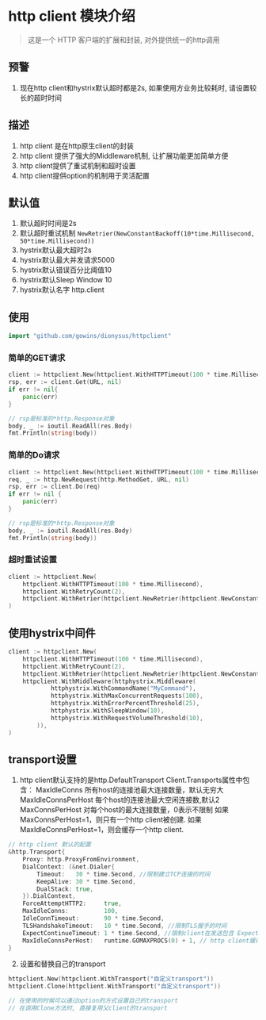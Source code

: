 # http client 模块介绍
> 这是一个 HTTP 客户端的扩展和封装, 对外提供统一的http调用

## 预警
1. 现在http client和hystrix默认超时都是2s, 如果使用方业务比较耗时, 请设置较长的超时时间

## 描述
1. http client 是在http原生client的封装
2. http client 提供了强大的Middleware机制, 让扩展功能更加简单方便
3. http client提供了重试机制和超时设置
4. http client提供option的机制用于灵活配置

## 默认值
1. 默认超时时间是2s
2. 默认超时重试机制 `NewRetrier(NewConstantBackoff(10*time.Millisecond, 50*time.Millisecond))`
3. hystrix默认最大超时2s
4. hystrix默认最大并发请求5000
5. hystrix默认错误百分比阈值10
6. hystrix默认Sleep Window 10
7. hystrix默认名字 http.client

## 使用

```go
import "github.com/gowins/dionysus/httpclient"
```

### 简单的GET请求

```go
client := httpclient.New(httpclient.WithHTTPTimeout(100 * time.Millisecond))
rsp, err := client.Get(URL, nil)
if err != nil{
	panic(err)
}

// rsp是标准的*http.Response对象
body, _ := ioutil.ReadAll(res.Body)
fmt.Println(string(body))
```

### 简单的Do请求

```go
client := httpclient.New(httpclient.WithHTTPTimeout(100 * time.Millisecond))
req, _ := http.NewRequest(http.MethodGet, URL, nil)
rsp, err := client.Do(req)
if err != nil {
	panic(err)
}

// rsp是标准的*http.Response对象 
body, _ := ioutil.ReadAll(res.Body)
fmt.Println(string(body))
```

### 超时重试设置

```go
client := httpclient.New(
    httpclient.WithHTTPTimeout(100 * time.Millisecond),
    httpclient.WithRetryCount(2),
    httpclient.WithRetrier(httpclient.NewRetrier(httpclient.NewConstantBackoff(10*time.Millisecond, 50*time.Millisecond))),
)
```

## 使用hystrix中间件

```go
client := httpclient.New(
    httpclient.WithHTTPTimeout(100 * time.Millisecond),
    httpclient.WithRetryCount(2),
    httpclient.WithRetrier(httpclient.NewRetrier(httpclient.NewConstantBackoff(10*time.Millisecond, 50*time.Millisecond))),
    httpclient.WithMiddleware(httphystrix.Middleware(
    		httphystrix.WithCommandName("MyCommand"),
    		httphystrix.WithMaxConcurrentRequests(100),
    		httphystrix.WithErrorPercentThreshold(25),
    		httphystrix.WithSleepWindow(10),
    		httphystrix.WithRequestVolumeThreshold(10),
    	)),
)
```

## transport设置
1. http client默认支持的是http.DefaultTransport
Client.Transports属性中包含：
    MaxIdleConns  所有host的连接池最大连接数量，默认无穷大
    MaxIdleConnsPerHost  每个host的连接池最大空闲连接数,默认2
    MaxConnsPerHost 对每个host的最大连接数量，0表示不限制
    如果MaxConnsPerHost=1，则只有一个http client被创建.
    如果MaxIdleConnsPerHost=1，则会缓存一个http client.

```go
// http client 默认的配置
&http.Transport{
    Proxy: http.ProxyFromEnvironment,
    DialContext: (&net.Dialer{
        Timeout:   30 * time.Second, //限制建立TCP连接的时间
        KeepAlive: 30 * time.Second,
        DualStack: true,
    }).DialContext,
    ForceAttemptHTTP2:     true,
    MaxIdleConns:          100,
    IdleConnTimeout:       90 * time.Second,
    TLSHandshakeTimeout:   10 * time.Second, //限制TLS握手的时间
    ExpectContinueTimeout: 1 * time.Second, //限制client在发送包含 Expect: 100-continue的header到收到继续发送body的response之间的时间等待。
    MaxIdleConnsPerHost:   runtime.GOMAXPROCS(0) + 1, // http client缓存数量
}
```

2. 设置和替换自己的transport

```go
httpclient.New(httpclient.WithTransport("自定义transport"))
httpclient.Clone(httpclient.WithTransport("自定义transport"))

// 在使用的时候可以通过option的方式设置自己的transport
// 在调用Clone方法时, 直接复用父client的transport
```